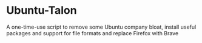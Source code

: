 # Ubuntu-Talon
A one-time-use script to remove some Ubuntu company bloat, install useful packages and support for file formats and replace Firefox with Brave
